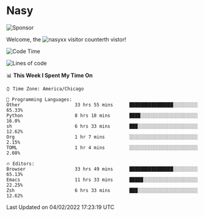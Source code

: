 # Nasy

<!--
<p align="center">
<img height="200" src="https://github-readme-stats.vercel.app/api?username=nasyxx&count_private=true&show_icons=true&theme=dracula&include_all_commits=true"/>
<img height="200" src="https://github-readme-stats.vercel.app/api/top-langs/?username=nasyxx&theme=dracula&hide=html,jupyter+notebook&count_private=true&show_icons=true"/>
</p>

  
----------------
-->

![Sponsor](https://img.shields.io/static/v1.svg?label=Sponsor&message=%E2%9D%A4&logo=GitHub&style=flat&color=pink)
 
Welcome, the ![nasyxx visitor counter](https://count.getloli.com/get/@nasyxx?theme=rule34)th vistor!
 
<!--START_SECTION:waka-->
![Code Time](http://img.shields.io/badge/Code%20Time-1%2C851%20hrs%2014%20mins-blue)

![Lines of code](https://img.shields.io/badge/From%20Hello%20World%20I%27ve%20Written-5%20Million%20lines%20of%20code-blue)

📊 **This Week I Spent My Time On** 

```text
⌚︎ Time Zone: America/Chicago

💬 Programming Languages: 
Other                    33 hrs 55 mins      ████████████████░░░░░░░░░   65.33% 
Python                   8 hrs 18 mins       ████░░░░░░░░░░░░░░░░░░░░░   16.0% 
sh                       6 hrs 33 mins       ███░░░░░░░░░░░░░░░░░░░░░░   12.62% 
Org                      1 hr 7 mins         ░░░░░░░░░░░░░░░░░░░░░░░░░   2.15% 
TOML                     1 hr 4 mins         ░░░░░░░░░░░░░░░░░░░░░░░░░   2.08%

🔥 Editors: 
Browser                  33 hrs 49 mins      ████████████████░░░░░░░░░   65.13% 
Emacs                    11 hrs 33 mins      █████░░░░░░░░░░░░░░░░░░░░   22.25% 
Zsh                      6 hrs 33 mins       ███░░░░░░░░░░░░░░░░░░░░░░   12.62%

```


 Last Updated on 04/02/2022 17:23:19 UTC
<!--END_SECTION:waka-->

<!-- ![visitors](https://visitor-badge.laobi.icu/badge?page_id=nasyxx.nasyxx) -->
